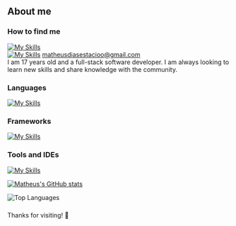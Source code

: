 
## About me 
### How to find me
<a href="https://www.linkedin.com/in/matheus-dias-est%C3%A1cio-4102572b7/">[![My Skills](https://skillicons.dev/icons?i=linkedin&theme=dark)](https://www.linkedin.com/in/matheus-dias-est%C3%A1cio-4102572b7/)</a>
<br/>
<a href="mailto:matheudiasestacioo@gmail.com">[![My Skills](https://skillicons.dev/icons?i=gmail&theme=dark)](mailto:matheudiasestacioo@gmail.com) matheusdiasestacioo@gmail.com</a>  <br/>
I am 17 years old and a full-stack software developer. I am always looking to learn new skills and share knowledge with the community.

### Languages
[![My Skills](https://skillicons.dev/icons?i=java,js&theme=dark)](https://skillicons.dev)
### Frameworks
[![My Skills](https://skillicons.dev/icons?i=angular,spring&theme=dark)](https://skillicons.dev)
### Tools and IDEs
[![My Skills](https://skillicons.dev/icons?i=eclipse,idea,vscode,docker,postman,mysql,postgres&theme=dark)](https://skillicons.dev)

[![Matheus's GitHub stats](https://github-readme-stats.vercel.app/api?username=Matloop&theme=tokyonight)](https://github.com/Matloop/github-readme-stats)
<div><img src="https://github-readme-stats.vercel.app/api/top-langs/?username=Matloop&layout=compact&theme=tokyonight" alt="Top Languages"></div>

###
Thanks for visiting! 🚀

